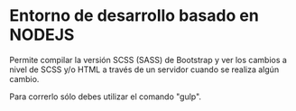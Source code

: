 # Entorno de desarrollo basado en NODEJS

Permite compilar la versión SCSS (SASS) de Bootstrap y ver los cambios a nivel de SCSS y/o HTML a través de un servidor cuando se realiza algún cambio.

Para correrlo sólo debes utilizar el comando "gulp".
